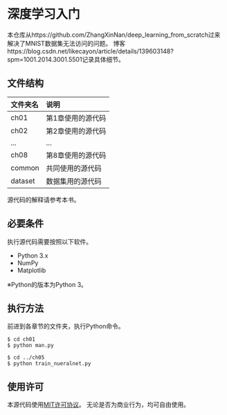 <!--
 * @Author: likecanyon 1174578375@qq.com
 * @Date: 2024-06-07 10:55:38
 * @LastEditors: likecanyon 1174578375@qq.com
 * @LastEditTime: 2024-11-29 21:07:20
 * @FilePath: \undefinedd:\Workspace\LearningDeepLearning\deep_learning_from_scratch_python\README.md
 * @Description: 这是默认设置,请设置`customMade`, 打开koroFileHeader查看配置 进行设置: https://github.com/OBKoro1/koro1FileHeader/wiki/%E9%85%8D%E7%BD%AE
-->
# 深度学习入门
本仓库从https://github.com/ZhangXinNan/deep_learning_from_scratch过来
解决了MNIST数据集无法访问的问题。
博客https://blog.csdn.net/likecayon/article/details/139603148?spm=1001.2014.3001.5501记录具体细节。


## 文件结构

|文件夹名   |说明                         |
|:--        |:--                          |
|ch01       |第1章使用的源代码            |
|ch02       |第2章使用的源代码            |
|...        |...                          |
|ch08       |第8章使用的源代码            |
|common     |共同使用的源代码             |
|dataset    |数据集用的源代码             |


源代码的解释请参考本书。

## 必要条件
执行源代码需要按照以下软件。

* Python 3.x
* NumPy
* Matplotlib

※Python的版本为Python 3。

## 执行方法

前进到各章节的文件夹，执行Python命令。

```
$ cd ch01
$ python man.py

$ cd ../ch05
$ python train_nueralnet.py
```

## 使用许可

本源代码使用[MIT许可协议](http://www.opensource.org/licenses/MIT)。
无论是否为商业行为，均可自由使用。


